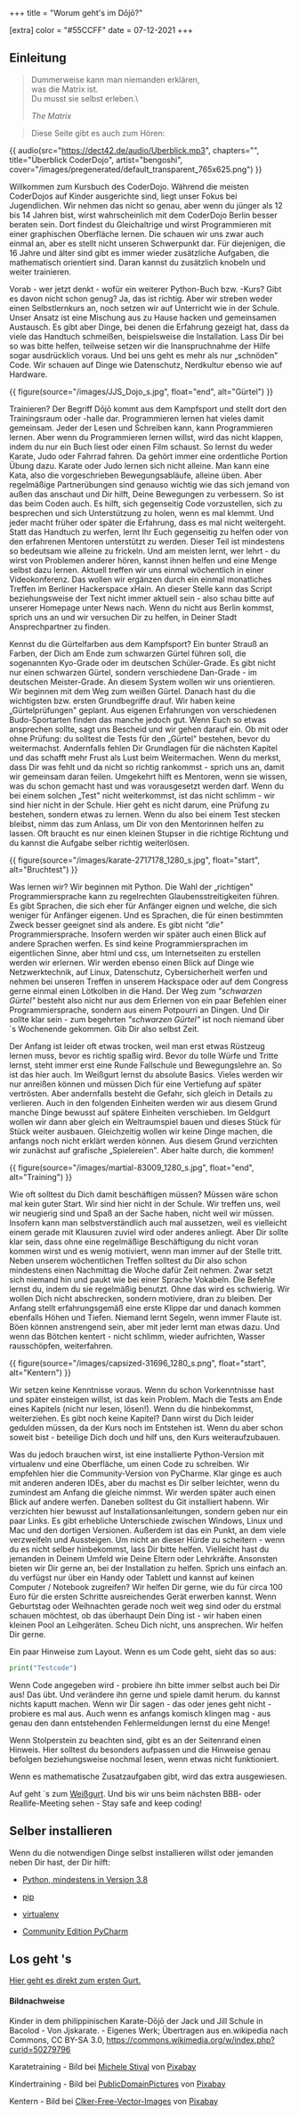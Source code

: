 +++
title = "Worum geht's im Dōjō?"

[extra]
color = "#55CCFF"
date = 07-12-2021
+++

## Einleitung

> Dummerweise kann man niemanden erklären,\
> was die Matrix ist.\
> Du musst sie selbst erleben.\
>
> _The Matrix_

> Diese Seite gibt es auch zum Hören:

{{ audio(src="https://dect42.de/audio/Uberblick.mp3", chapters="", title="Überblick CoderDojo", artist="bengoshi", cover="/images/pregenerated/default_transparent_765x625.png") }}

Willkommen zum Kursbuch des CoderDojo. Während die meisten CoderDojos auf Kinder
ausgerichte sind, liegt unser Fokus bei Jugendlichen. Wir nehmen das nicht so
genau, aber wenn du jünger als 12 bis 14 Jahren bist, wirst wahrscheinlich mit
dem CoderDojo Berlin besser beraten sein. Dort findest du Gleichaltrige und
wirst Programmieren mit einer graphischen Oberfläche lernen. Die schauen wir uns
zwar auch einmal an, aber es stellt nicht unseren Schwerpunkt dar. Für
diejenigen, die 16 Jahre und älter sind gibt es immer wieder zusätzliche
Aufgaben, die mathematisch orientiert sind. Daran kannst du zusätzlich knobeln
und weiter trainieren.

Vorab - wer jetzt denkt - wofür ein weiterer Python-Buch bzw. -Kurs? Gibt es
davon nicht schon genug? Ja, das ist richtig. Aber wir streben weder einen
Selbstlernkurs an, noch setzen wir auf Unterricht wie in der Schule. Unser
Ansatz ist eine Mischung aus zu Hause hacken und gemeinsamen Austausch. Es gibt
aber Dinge, bei denen die Erfahrung gezeigt hat, dass da viele das Handtuch
schmeißen, beispielsweise die Installation. Lass Dir bei so was bitte helfen,
teilweise setzen wir die Inanspruchnahme der Hilfe sogar ausdrücklich voraus.
Und bei uns geht es mehr als nur „schnöden" Code. Wir schauen auf Dinge wie
Datenschutz, Nerdkultur ebenso wie auf Hardware.

{{ figure(source="/images/JJS_Dojo_s.jpg", float="end", alt="Gürtel") }}

Trainieren? Der Begriff Dōjō kommt aus dem Kampfsport und stellt dort den
Trainingsraum oder -halle dar. Programmieren lernen hat vieles damit gemeinsam.
Jeder der Lesen und Schreiben kann, kann Programmieren lernen. Aber wenn du
Programmieren lernen willst, wird das nicht klappen, indem du nur ein Buch liest
oder einen Film schaust. So lernst du weder Karate, Judo oder Fahrrad fahren. Da
gehört immer eine ordentliche Portion Übung dazu. Karate oder Judo lernen sich
nicht alleine. Man kann eine Kata, also die vorgeschrieben Bewegungsabläufe,
alleine üben. Aber regelmäßige Partnerübungen sind genauso wichtig wie das sich
jemand von außen das anschaut und Dir hilft, Deine Bewegungen zu verbessern. So
ist das beim Coden auch. Es hilft, sich gegenseitig Code vorzustellen, sich zu
besprechen und sich Unterstützung zu holen, wenn es mal klemmt. Und jeder macht
früher oder später die Erfahrung, dass es mal nicht weitergeht. Statt das
Handtuch zu werfen, lernt Ihr Euch gegenseitig zu helfen oder von den erfahrenen
Mentoren unterstützt zu werden. Dieser Teil ist mindestens so bedeutsam wie
alleine zu frickeln. Und am meisten lernt, wer lehrt - du wirst von Problemen
anderer hören, kannst ihnen helfen und eine Menge selbst dazu lernen. Aktuell
treffen wir uns einmal wöchentlich in einer Videokonferenz. Das wollen wir
ergänzen durch ein einmal monatliches Treffen im Berliner Hackerspace xHain. An
dieser Stelle kann das Script beziehungsweise der Text nicht immer aktuell
sein - also schau bitte auf unserer Homepage unter News nach. Wenn du nicht aus
Berlin kommst, sprich uns an und wir versuchen Dir zu helfen, in Deiner Stadt
Ansprechpartner zu finden.

Kennst du die Gürtelfarben aus dem Kampfsport? Ein bunter Strauß an Farben, der
Dich am Ende zum schwarzen Gürtel führen soll, die sogenannten Kyo-Grade oder im
deutschen Schüler-Grade. Es gibt nicht nur einen schwarzen Gürtel, sondern
verschiedene Dan-Grade - im deutschen Meister-Grade. An diesem System wollen wir
uns orientieren. Wir beginnen mit dem Weg zum weißen Gürtel. Danach hast du die
wichtigsten bzw. ersten Grundbegriffe drauf. Wir haben keine „Gürtelprüfungen"
geplant. Aus eigenen Erfahrungen von verschiedenen Budo-Sportarten finden das
manche jedoch gut. Wenn Euch so etwas ansprechen sollte, sagt uns Bescheid und
wir gehen darauf ein. Ob mit oder ohne Prüfung: du solltest die Tests für den
„Gürtel" bestehen, bevor du weitermachst. Andernfalls fehlen Dir Grundlagen für
die nächsten Kapitel und das schafft mehr Frust als Lust beim Weitermachen. Wenn
du merkst, dass Dir was fehlt und da nicht so richtig rankommst - sprich uns an,
damit wir gemeinsam daran feilen. Umgekehrt hilft es Mentoren, wenn sie wissen,
was du schon gemacht hast und was vorausgesetzt werden darf. Wenn du bei einem
solchen „Test" nicht weiterkommst, ist das nicht schlimm - wir sind hier nicht
in der Schule. Hier geht es nicht darum, eine Prüfung zu bestehen, sondern etwas
zu lernen. Wenn du also bei einem Test stecken bleibst, nimm das zum Anlass, um
Dir von den Mentorinnen helfen zu lassen. Oft braucht es nur einen kleinen
Stupser in die richtige Richtung und du kannst die Aufgabe selber richtig
weiterlösen.

{{ figure(source="/images/karate-2717178_1280_s.jpg", float="start", alt="Bruchtest") }}

Was lernen wir? Wir beginnen mit Python. Die Wahl der „richtigen"
Programmiersprache kann zu regelrechten Glaubensstreitigkeiten führen. Es gibt
Sprachen, die sich eher für Anfänger eignen und welche, die sich weniger für
Anfänger eigenen. Und es Sprachen, die für einen bestimmten Zweck besser
geeignet sind als andere. Es gibt nicht _"die"_ Programmiersprache. Insofern
werden wir später auch einen Blick auf andere Sprachen werfen. Es sind keine
Programmiersprachen im eigentlichen Sinne, aber html und css, um Internetseiten
zu erstellen werden wir erlernen. Wir werden ebenso einen Blick auf Dinge wie
Netzwerktechnik, auf Linux, Datenschutz, Cybersicherheit werfen und nehmen bei
unseren Treffen in unserem Hackspace oder auf dem Congress gerne einmal einen
Lötkolben in die Hand. Der Weg zum _"schwarzen Gürtel"_ besteht also nicht nur
aus dem Erlernen von ein paar Befehlen einer Programmiersprache, sondern aus
einem Potpourri an Dingen. Und Dir sollte klar sein - zum begehrten _"schwarzen
Gürtel"_ ist noch niemand über `s Wochenende gekommen. Gib Dir also selbst Zeit.

Der Anfang ist leider oft etwas trocken, weil man erst etwas Rüstzeug lernen
muss, bevor es richtig spaßig wird. Bevor du tolle Würfe und Tritte lernst,
steht immer erst eine Runde Fallschule und Bewegungslehre an. So ist das hier
auch. Im Weißgurt lernst du absolute Basics. Vieles werden wir nur anreißen
können und müssen Dich für eine Vertiefung auf später vertrösten. Aber
andernfalls besteht die Gefahr, sich gleich in Details zu verlieren. Auch in den
folgenden Einheiten werden wir aus diesem Grund manche Dinge bewusst auf spätere
Einheiten verschieben. Im Geldgurt wollen wir dann aber gleich ein Weltraumspiel
bauen und dieses Stück für Stück weiter ausbauen. Gleichzeitig wollen wir keine
Dinge machen, die anfangs noch nicht erklärt werden können. Aus diesem Grund
verzichten wir zunächst auf grafische „Spielereien". Aber halte durch, die
kommen!

{{ figure(source="/images/martial-83009_1280_s.jpg", float="end", alt="Training") }}

Wie oft solltest du Dich damit beschäftigen müssen? Müssen wäre schon mal kein
guter Start. Wir sind hier nicht in der Schule. Wir treffen uns, weil wir
neugierig sind und Spaß an der Sache haben, nicht weil wir müssen. Insofern kann
man selbstverständlich auch mal aussetzen, weil es vielleicht einem gerade mit
Klausuren zuviel wird oder anderes anliegt. Aber Dir sollte klar sein, dass ohne
eine regelmäßige Beschäftigung du nicht voran kommen wirst und es wenig
motiviert, wenn man immer auf der Stelle tritt. Neben unserem wöchentlichen
Treffen solltest du Dir also schon mindestens einen Nachmittag die Woche dafür
Zeit nehmen. Zwar setzt sich niemand hin und paukt wie bei einer Sprache
Vokabeln. Die Befehle lernst du, indem du sie regelmäßig benutzt. Ohne das wird
es schwierig. Wir wollen Dich nicht abschrecken, sondern motiviere, dran zu
bleiben. Der Anfang stellt erfahrungsgemäß eine erste Klippe dar und danach
kommen ebenfalls Höhen und Tiefen. Niemand lernt Segeln, wenn immer Flaute ist.
Böen können anstrengend sein, aber mit jeder lernt man etwas dazu. Und wenn das
Bötchen kentert - nicht schlimm, wieder aufrichten, Wasser rausschöpfen,
weiterfahren.

{{ figure(source="/images/capsized-31696_1280_s.png", float="start", alt="Kentern") }}

Wir setzen keine Kenntnisse voraus. Wenn du schon Vorkenntnisse hast und später
einsteigen willst, ist das kein Problem. Mach die Tests am Ende eines Kapitels
(nicht nur lesen, lösen!). Wenn du die hinbekommst, weiterziehen. Es gibt noch
keine Kapitel? Dann wirst du Dich leider gedulden müssen, da der Kurs noch im
Entstehen ist. Wenn du aber schon soweit bist - beteilige Dich doch und hilf
uns, den Kurs weiteraufzubauen.

Was du jedoch brauchen wirst, ist eine installierte Python-Version mit
virtualenv und eine Oberfläche, um einen Code zu schreiben. Wir empfehlen hier
die Community-Version von PyCharme. Klar ginge es auch mit anderen anderen IDEs,
aber du machst es Dir selber leichter, wenn du zumindest am Anfang die gleiche
nimmst. Wir werden später auch einen Blick auf andere werfen. Daneben solltest
du Git installiert habenn. Wir verzichten hier bewusst auf
Installationsanleitungen, sondern geben nur ein paar Links. Es gibt erhebliche
Unterschiede zwischen Windows, Linux und Mac und den dortigen Versionen.
Außerdem ist das ein Punkt, an dem viele verzweifeln und Aussteigen. Um nicht an
dieser Hürde zu scheitern - wenn du es nicht selber hinbekommst, lass Dir bitte
helfen. Vielleicht hast du jemanden in Deinem Umfeld wie Deine Eltern oder
Lehrkräfte. Ansonsten bieten wir Dir gerne an, bei der Installation zu helfen.
Sprich uns einfach an. du verfügst nur über ein Handy oder Tablett und kannst
auf keinen Computer / Notebook zugreifen? Wir helfen Dir gerne, wie du für circa
100 Euro für die ersten Schritte ausreichendes Gerät erwerben kannst. Wenn
Geburtstag oder Weihnachten gerade noch weit weg sind oder du erstmal schauen
möchtest, ob das überhaupt Dein Ding ist - wir haben einen kleinen Pool an
Leihgeräten. Scheu Dich nicht, uns ansprechen. Wir helfen Dir gerne.

Ein paar Hinweise zum Layout. Wenn es um Code geht, sieht das so aus:

```python
print("Testcode")
```

Wenn Code angegeben wird - probiere ihn bitte immer selbst auch bei Dir aus! Das
übt. Und verändere ihn gerne und spiele damit herum. du kannst nichts kaputt
machen. Wenn wir Dir sagen - das oder jenes geht nicht - probiere es mal aus.
Auch wenn es anfangs komisch klingen mag - aus genau den dann entstehenden
Fehlermeldungen lernst du eine Menge!

Wenn Stolperstein zu beachten sind, gibt es an der Seitenrand einen Hinweis.
Hier solltest du besonders aufpassen und die Hinweise genau befolgen
beziehungsweise nochmal lesen, wenn etwas nicht funktioniert.

Wenn es mathematische Zusatzaufgaben gibt, wird das extra ausgewiesen.

Auf geht `s zum [Weißgurt](https://coderdojo.red/kyo-7/). Und bis wir uns beim
nächsten BBB- oder Reallife-Meeting sehen - Stay safe and keep coding!

## Selber installieren

Wenn du die notwendigen Dinge selbst installieren willst oder jemanden neben Dir
hast, der Dir hilft:

-   [Python, mindestens in Version 3.8](https://www.python.org/downloads/)

-   [pip](https://geekflare.com/de/python-pip-installation/)

-   [virtualenv](https://virtualenv.pypa.io/en/latest/installation.html)

-   [Community Edition PyCharm](https://www.jetbrains.com/de-de/pycharm/download/)

## Los geht 's

[Hier geht es direkt zum ersten Gurt.](https://coderdojo.red/kyo-7/)

#### Bildnachweise

Kinder in dem philippinischen Karate-Dōjō der Jack und Jill Schule in Bacolod -
Von Jjskarate. - Eigenes Werk; Übertragen aus en.wikipedia nach Commons, CC
BY-SA 3.0, <https://commons.wikimedia.org/w/index.php?curid=50279796>

Karatetraining - Bild bei
[Michele Stival](https://pixabay.com/users/stivy73-6360334/?utm_source=link-attribution&utm_medium=referral&utm_campaign=image&utm_content=2717178)
von
[Pixabay](https://pixabay.com/?utm_source=link-attribution&utm_medium=referral&utm_campaign=image&utm_content=2717178)

Kindertraining - Bild bei
[PublicDomainPictures](https://pixabay.com/users/publicdomainpictures-14/?utm_source=link-attribution&utm_medium=referral&utm_campaign=image&utm_content=83009)
von
[Pixabay](https://pixabay.com/?utm_source=link-attribution&utm_medium=referral&utm_campaign=image&utm_content=83009)

Kentern - Bild bei
[Clker-Free-Vector-Images](https://pixabay.com/users/clker-free-vector-images-3736/?utm_source=link-attribution&utm_medium=referral&utm_campaign=image&utm_content=31696)
von
[Pixabay](https://pixabay.com/?utm_source=link-attribution&utm_medium=referral&utm_campaign=image&utm_content=31696)
